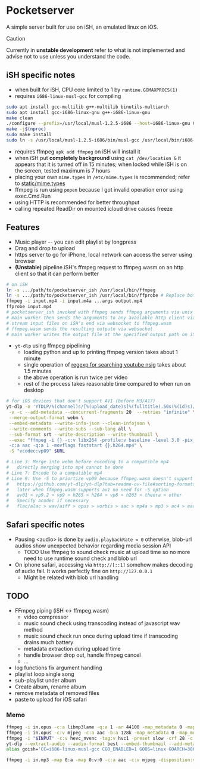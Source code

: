 
# Pocketserver

A simple server built for use on iSH, an emulated linux on iOS.

> [!CAUTION]
> Currently in **unstable development** refer to what is not implemented and advise not to use unless you understand the code.

## iSH specific notes

- when built for iSH, CPU core limited to 1 by `runtime.GOMAXPROCS(1)`
- requires `i686-linux-musl-gcc` for compiling
```sh
sudo apt install gcc-multilib g++-multilib binutils-multiarch
sudo apt install gcc-i686-linux-gnu g++-i686-linux-gnu
make clean
./configure --prefix=/usr/local/musl-1.2.5-i686 --host=i686-linux-gnu CC=i686-linux-gnu-gcc
make -j$(nproc)
sudo make install
sudo ln -s /usr/local/musl-1.2.5-i686/bin/musl-gcc /usr/local/bin/i686-linux-musl-gcc
```
- requires ffmpeg `apk add ffmpeg` on iSH will install it
- when iSH put **completely background** using `cat /dev/location &` it appears that it is turned off in 15 minutes; when locked while iSH is on the screen, tested maximum is 7 hours
- placing your own `mime.types` in `/etc/mime.types` is recommended; refer to [static/mime.types](./static/mime.types)
- ffmpeg is run using `popen` because I got invalid operation error using exec.Cmd.Run
- using HTTP is recommended for better throughput
- calling repeated ReadDir on mounted icloud drive causes freeze

## Features

- Music player -- you can edit playlist by longpress
- Drag and drop to upload
- https server to go for iPhone, local network can access the server using browser
- **(Unstable)** pipeline iSH's ffmpeg request to ffmpeg.wasm on an http client so that it can perform better
```sh
# on iSH
ln -s .../path/to/pocketserver_ish /usr/local/bin/ffmpeg
ln -s .../path/to/pocketserver_ish /usr/local/bin/ffprobe # Replace both ffmpeg and ffprobe 
ffmpeg -i input.mp4 -i input.m4a ...args output.mp4
ffprobe input.mp4
# pocketserver_ish invoked with ffmpeg sends ffmpeg arguments via unix socket to the main worker
# main worker then sends the arguments to any available http client via websocket
# stream input files on iSH's end via websocket to ffmpeg.wasm
# ffmpeg.wasm sends the resulting outputn via websocket
# main worker writes the output file at the specified output path on iSH's end
```
- `yt-dlp` using ffmpeg pipelining
    - loading python and up to printing ffmpeg version takes about 1 minute
    - single operation of [regexp for searching youtube nsig](https://github.com/ytdl-org/youtube-dl/blob/63fb0fc4159397618b12fa115f957b9ba70f3f88/youtube_dl/extractor/youtube.py#L1775) takes about 1.5 minutes
    - the above operation is run twice per video
    - rest of the process takes reasonable time compared to when run on desktop
```sh
# for iOS devices that don't support AV1 (before M3/A17)
yt-dlp -o 'YTDLP/%(channel)s/[%(upload_date)s]%(fulltitle).50s(%(id)s)/[%(upload_date)s]%(fulltitle)s(%(id)s)' \
 -v -c --add-metadata --concurrent-fragments 20  --retries "infinite" \
 --merge-output-format webm \
 --embed-metadata --write-info-json --clean-infojson \
 --write-comments --write-subs --sub-lang all \
 --sub-format srt --write-description --write-thumbnail \
 --exec "ffmpeg -i {} -c:v libx264 -profile:v baseline -level 3.0 -pix_fmt yuv420p \
 -c:a aac -q:a 1 -movflags faststart {}.h264.mp4" \
 -S "vcodec:vp09" $URL

# Line 3: Merge into webm before encoding to a compatible mp4
#   directly merging into mp4 cannot be done
# Line 7: Encode to a compatible mp4
# Line 9: Use -S to priortize vp09 because ffmpeg.wasm doesn't support av1
#   https://github.com/yt-dlp/yt-dlp?tab=readme-ov-file#sorting-formats
#   later when ffmpeg.wasm supports av1 no need for -S option
#   av01 > vp9.2 > vp9 > h265 > h264 > vp8 > h263 > theora > other
#   Specify acodec if necessary
#   flac/alac > wav/aiff > opus > vorbis > aac > mp4a > mp3 > ac4 > eac3 > ac3 > dts > other
```


## Safari specific notes

- Pausing \<audio\> is done by `audio.playbackRate = 0` otherwise, blob-url audios show unexpected behavior regarding media session API
    - TODO Use ffmpeg to sound check music at upload time so no more need to use runtime sound check and blob url
- On iphone safari, accessing via `http://[::1]` somehow makes decoding of audio fail. It works perfectly fine on `http://127.0.0.1`
    - Might be related with blob url handling


## TODO

- FFmpeg piping (iSH <-> ffmpeg.wasm)
    - video compressor
    - music sound check using transcoding instead of javascript wav method
    - music sound check run once during upload time if transcoding drains much battery
    - metadata extraction during upload time
    - handle browser drop out, handle ffmpeg cancel
    - ...
- log functions fix argument handling
- playlist loop single song
- sub-playlist under album
- Create album, rename album
- remove metadata of removed files
- paste to upload for iOS safari


### Memo

```sh
ffmpeg -i in.opus -c:a libmp3lame -q:a 1 -ar 44100 -map_metadata 0 -map_metadata 0:s:0 -id3v2_version 3 out.mp3
ffmpeg -i in.opus -c:v mjpeg -c:a aac -b:a 128k -map_metadata 0 -map_metadata 0:s:0 -id3v2_version 3 -f ipod out.m4a
ffmpeg -i "$INPUT" -c:v hevc_nvenc -tag:v hvc1 -preset slow -crf 28 -c:a aac -b:a 192k -x265-params "aq-mode=3" "${INPUT%.*}_2.mp4"
yt-dlp --extract-audio --audio-format best --embed-thumbnail --add-metadata --metadata-from-title "%(title)s" -o "%(title)s.%(ext)s" $1
alias goish='CC=i686-linux-musl-gcc CGO_ENABLED=1 GOOS=linux GOARCH=386 go'

ffmpeg -i in.mp3 -map 0:a -map 0:v:0 -c:a aac -c:v mjpeg -disposition:v attached_pic out.m4a
```
